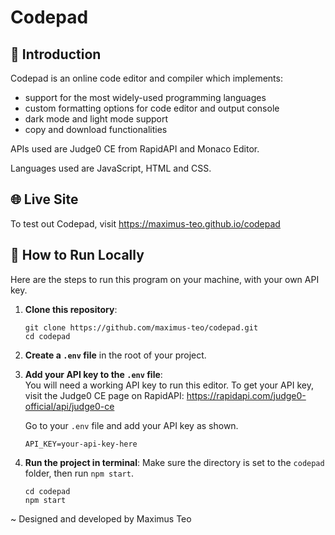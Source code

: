 # Codepad

## 🚀 Introduction

Codepad is an online code editor and compiler which implements:

- support for the most widely-used programming languages
- custom formatting options for code editor and output console
- dark mode and light mode support
- copy and download functionalities

APIs used are Judge0 CE from RapidAPI and Monaco Editor.

Languages used are JavaScript, HTML and CSS.

## 🌐 Live Site
To test out Codepad, visit https://maximus-teo.github.io/codepad

## 📌 How to Run Locally
Here are the steps to run this program on your machine, with your own API key.

1. **Clone this repository**:
   ```
   git clone https://github.com/maximus-teo/codepad.git
   cd codepad
   ```

2. **Create a `.env` file** in the root of your project.

3. **Add your API key to the `.env` file**: <br />
    You will need a working API key to run this editor. To get your API key, visit the Judge0 CE page on RapidAPI:
    https://rapidapi.com/judge0-official/api/judge0-ce

    Go to your `.env` file and add your API key as shown.
    ```
    API_KEY=your-api-key-here
    ```

4. **Run the project in terminal**:
    Make sure the directory is set to the `codepad` folder, then run `npm start`.
    ```
    cd codepad
    npm start
    ```

~ Designed and developed by Maximus Teo